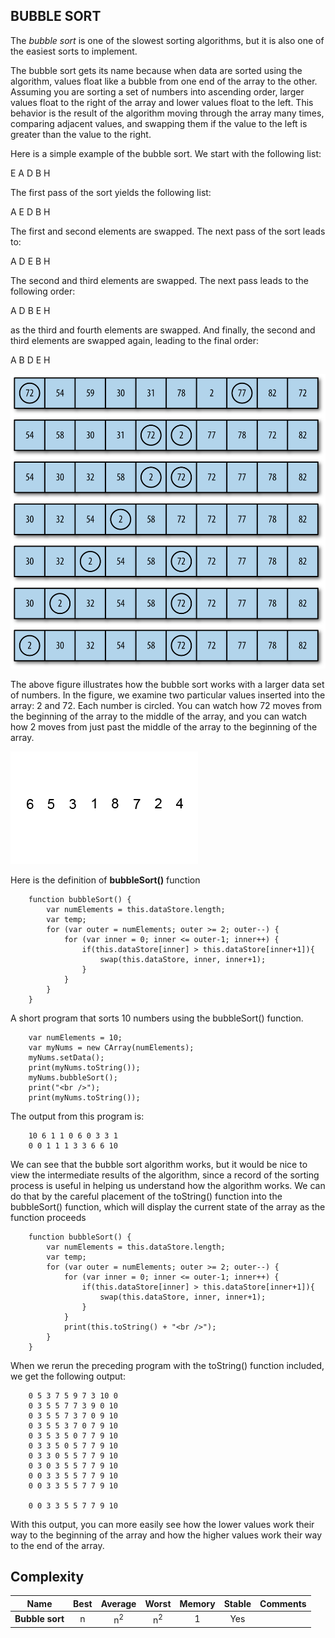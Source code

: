 ## BUBBLE SORT

The *bubble sort* is one of the slowest sorting algorithms, but it is also one of the easiest sorts to implement.

The bubble sort gets its name because when data are sorted using the algorithm, values float like a bubble from one end of the array to the other. Assuming you are sorting a set of numbers into ascending order, larger values float to the right of the array and lower values float to the left. This behavior is the result of the algorithm moving through the array many times, comparing adjacent values, and swapping them if the value to the left is greater than the value to the right.

Here is a simple example of the bubble sort. We start with the following list:

  E A D B H

The first pass of the sort yields the following list:

  A E D B H

The first and second elements are swapped. The next pass of the sort leads to:

  A D E B H

The second and third elements are swapped. The next pass leads to the following order:

  A D B E H

as the third and fourth elements are swapped. And finally, the second and third elements are swapped again, leading to the final order:

  A B D E H

![Bubble sort in action](../img/bubblesort.png)

The above figure illustrates how the bubble sort works with a larger data set of numbers. In the figure, we examine two particular values inserted into the array: 2 and 72. Each number is circled. You can watch how 72 moves from the beginning of the array to the middle of the array, and you can watch how 2 moves from just past the middle of the array to the beginning of the array.

![Bubble sort](../img/bubblesort.gif)

Here is the definition of **bubbleSort()** function
```
    function bubbleSort() {
        var numElements = this.dataStore.length;
        var temp;
        for (var outer = numElements; outer >= 2; outer--) {
            for (var inner = 0; inner <= outer-1; inner++) {
                if(this.dataStore[inner] > this.dataStore[inner+1]){
                    swap(this.dataStore, inner, inner+1);
                }
            }
        }
    }
```

A short program that sorts 10 numbers using the bubbleSort() function.
```
    var numElements = 10;
    var myNums = new CArray(numElements);
    myNums.setData();
    print(myNums.toString());
    myNums.bubbleSort();
    print("<br />");
    print(myNums.toString());
```

The output from this program is:
```
    10 6 1 1 0 6 0 3 3 1
    0 0 1 1 1 3 3 6 6 10
```

We can see that the bubble sort algorithm works, but it would be nice to view the intermediate results of the algorithm, since a record of the sorting process is useful in helping us understand how the algorithm works. We can do that by the careful placement of the toString() function into the bubbleSort() function, which will display the current state of the array as the function proceeds
```
    function bubbleSort() {
        var numElements = this.dataStore.length;
        var temp;
        for (var outer = numElements; outer >= 2; outer--) {
            for (var inner = 0; inner <= outer-1; inner++) {
                if(this.dataStore[inner] > this.dataStore[inner+1]){
                    swap(this.dataStore, inner, inner+1);
                }
            }
            print(this.toString() + "<br />");
        }
    }
```
When we rerun the preceding program with the toString() function included, we get the following output:
```
    0 5 3 7 5 9 7 3 10 0
    0 3 5 5 7 7 3 9 0 10
    0 3 5 5 7 3 7 0 9 10
    0 3 5 5 3 7 0 7 9 10
    0 3 5 3 5 0 7 7 9 10
    0 3 3 5 0 5 7 7 9 10
    0 3 3 0 5 5 7 7 9 10
    0 3 0 3 5 5 7 7 9 10
    0 0 3 3 5 5 7 7 9 10
    0 0 3 3 5 5 7 7 9 10

    0 0 3 3 5 5 7 7 9 10
```
With this output, you can more easily see how the lower values work their way to the beginning of the array and how the higher values work their way to the end of the array.

## Complexity

| Name                  | Best            | Average             | Worst               | Memory    | Stable    | Comments  |
| --------------------- | :-------------: | :-----------------: | :-----------------: | :-------: | :-------: | :-------- |
| **Bubble sort**       | n               | n<sup>2</sup>       | n<sup>2</sup>       | 1         | Yes       |           |
